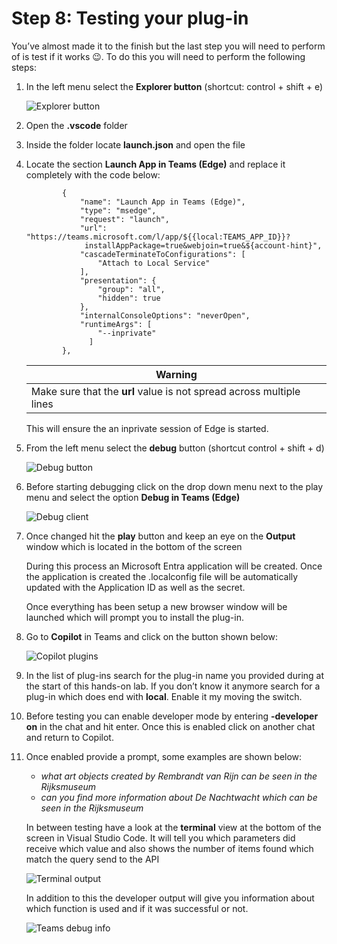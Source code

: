 # Step 8: Testing your plug-in

You’ve almost made it to the finish but the last step you will need to perform of is test if it works 😉. To do this you will need to perform the following steps:

1.	In the left menu select the **Explorer button** (shortcut: control + shift + e)

    ![Explorer button](/assets/images/explorer.png)

2.	Open the **.vscode** folder
3.	Inside the folder locate **launch.json** and open the file
4.	Locate the  section **Launch App in Teams (Edge)** and replace it completely with the code below:

    ~~~
            {
                "name": "Launch App in Teams (Edge)",
                "type": "msedge",
                "request": "launch",
                "url": "https://teams.microsoft.com/l/app/${{local:TEAMS_APP_ID}}?
                 installAppPackage=true&webjoin=true&${account-hint}",
                "cascadeTerminateToConfigurations": [
                    "Attach to Local Service"
                ],
                "presentation": {
                    "group": "all",
                    "hidden": true
                },
                "internalConsoleOptions": "neverOpen",
                "runtimeArgs": [
                    "--inprivate"
                  ]            
            },
    ~~~

    |Warning|
    | --- |
    |Make sure that the **url** value is not spread across multiple lines|

    
    This will ensure the an inprivate session of Edge is started.

5.	From the left menu select the **debug** button (shortcut control + shift + d)

    ![Debug button](/assets/images/debug_button.png)  

6.	Before starting debugging click on the drop down menu next to the play menu and select the option **Debug in Teams (Edge)**

    ![Debug client](/assets/images/debug_client.png) 


7.	Once changed hit the **play** button and keep an eye on the **Output** window which is located in the bottom of the screen

    During this process an Microsoft Entra application will be created. Once the application is created the .localconfig file will be automatically updated with the Application ID as well as the secret.
    
    Once everything has been setup a new browser window will be launched which will prompt you to install the plug-in. 

8.	Go to **Copilot** in Teams and click on the button shown below: 

    ![Copilot plugins](/assets/images/copilot.png) 

9.	In the list of plug-ins search for the plug-in name you provided during at the start of this hands-on lab. If you don’t know it anymore search for a plug-in which does end with **local**. Enable it my moving the switch.
10.	Before testing you can enable developer mode by entering **-developer on** in the chat and hit enter. Once this is enabled click on another chat and return to Copilot.
11.	Once enabled provide a prompt, some examples are shown below:

    - *what art objects created by Rembrandt van Rijn can be seen in the Rijksmuseum*
    - *can you find more information about De Nachtwacht which can be seen in the Rijksmuseum*
    
    In between testing have a look at the **terminal** view at the bottom of the screen in Visual Studio Code. It will tell you which parameters did receive which value and also shows the number of items found which match the query send to the API

    ![Terminal output](/assets/images/output.png)

    In addition to this the developer output will give you information about which function is used and if it was successful or not.

    ![Teams debug info](/assets/images/teams_debug_info.png)
